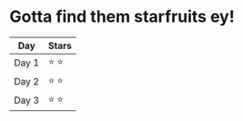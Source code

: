 # Gotta find them starfruits ey!

| Day  | Stars |
| ------------- | ------------- |
| Day 1  | ⭐ ⭐  |
| Day 2  | ⭐ ⭐  |
| Day 3  | ⭐ ⭐  |
